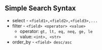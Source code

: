 ## Simple Search Syntax
- select - `<field1>,<field2>,<field3>,...`
- filter - `<field> <operator> <value>`
  - operator: `gt, lt, eq, neq, ge, le`
  - value: `<int>, <str>`
- order_by - `<field> desc/asc`

